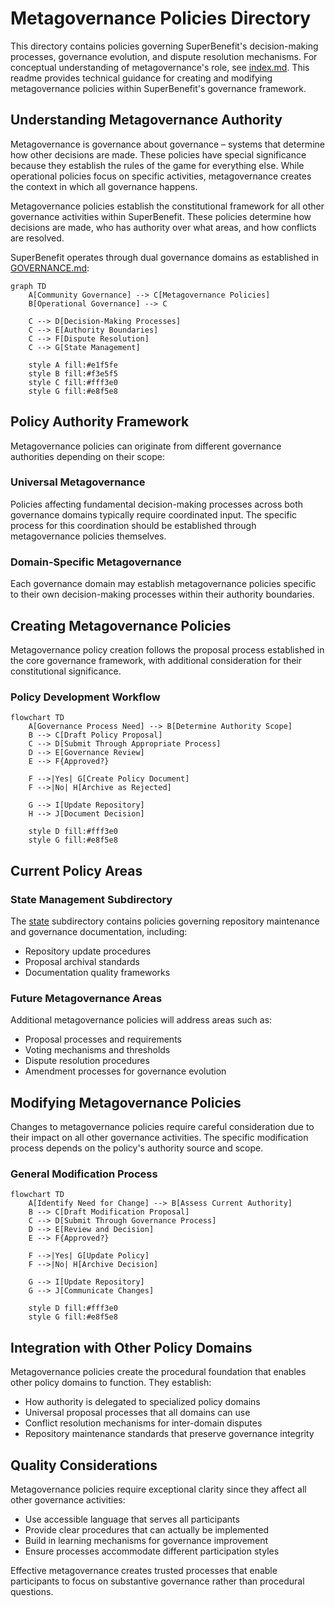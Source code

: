 # Metagovernance Policies Directory

This directory contains policies governing SuperBenefit's decision-making processes, governance evolution, and dispute resolution mechanisms. For conceptual understanding of metagovernance's role, see [index.md](index.md). This readme provides technical guidance for creating and modifying metagovernance policies within SuperBenefit's governance framework.

## Understanding Metagovernance Authority

Metagovernance is governance about governance – systems that determine how other decisions are made. These policies have special significance because they establish the rules of the game for everything else. While operational policies focus on specific activities, metagovernance creates the context in which all governance happens.

Metagovernance policies establish the constitutional framework for all other governance activities within SuperBenefit. These policies determine how decisions are made, who has authority over what areas, and how conflicts are resolved.

SuperBenefit operates through dual governance domains as established in [GOVERNANCE.md](../../GOVERNANCE.md):

```mermaid
graph TD
    A[Community Governance] --> C[Metagovernance Policies]
    B[Operational Governance] --> C
    
    C --> D[Decision-Making Processes]
    C --> E[Authority Boundaries] 
    C --> F[Dispute Resolution]
    C --> G[State Management]
    
    style A fill:#e1f5fe
    style B fill:#f3e5f5
    style C fill:#fff3e0
    style G fill:#e8f5e8
```

## Policy Authority Framework

Metagovernance policies can originate from different governance authorities depending on their scope:

### Universal Metagovernance
Policies affecting fundamental decision-making processes across both governance domains typically require coordinated input. The specific process for this coordination should be established through metagovernance policies themselves.

### Domain-Specific Metagovernance  
Each governance domain may establish metagovernance policies specific to their own decision-making processes within their authority boundaries.

## Creating Metagovernance Policies

Metagovernance policy creation follows the proposal process established in the core governance framework, with additional consideration for their constitutional significance.

### Policy Development Workflow

```mermaid
flowchart TD
    A[Governance Process Need] --> B[Determine Authority Scope]
    B --> C[Draft Policy Proposal]
    C --> D[Submit Through Appropriate Process]
    D --> E[Governance Review]
    E --> F{Approved?}
    
    F -->|Yes| G[Create Policy Document]
    F -->|No| H[Archive as Rejected]
    
    G --> I[Update Repository]
    H --> J[Document Decision]
    
    style D fill:#fff3e0
    style G fill:#e8f5e8
```

## Current Policy Areas

### State Management Subdirectory

The [state](state/) subdirectory contains policies governing repository maintenance and governance documentation, including:
- Repository update procedures 
- Proposal archival standards
- Documentation quality frameworks

### Future Metagovernance Areas

Additional metagovernance policies will address areas such as:
- Proposal processes and requirements
- Voting mechanisms and thresholds  
- Dispute resolution procedures
- Amendment processes for governance evolution

## Modifying Metagovernance Policies

Changes to metagovernance policies require careful consideration due to their impact on all other governance activities. The specific modification process depends on the policy's authority source and scope.

### General Modification Process

```mermaid
flowchart TD
    A[Identify Need for Change] --> B[Assess Current Authority]
    B --> C[Draft Modification Proposal] 
    C --> D[Submit Through Governance Process]
    D --> E[Review and Decision]
    E --> F{Approved?}
    
    F -->|Yes| G[Update Policy]
    F -->|No| H[Archive Decision]
    
    G --> I[Update Repository]
    G --> J[Communicate Changes]
    
    style D fill:#fff3e0
    style G fill:#e8f5e8
```

## Integration with Other Policy Domains

Metagovernance policies create the procedural foundation that enables other policy domains to function. They establish:
- How authority is delegated to specialized policy domains
- Universal proposal processes that all domains can use
- Conflict resolution mechanisms for inter-domain disputes
- Repository maintenance standards that preserve governance integrity

## Quality Considerations

Metagovernance policies require exceptional clarity since they affect all other governance activities:
- Use accessible language that serves all participants
- Provide clear procedures that can actually be implemented
- Build in learning mechanisms for governance improvement
- Ensure processes accommodate different participation styles

Effective metagovernance creates trusted processes that enable participants to focus on substantive governance rather than procedural questions.